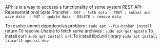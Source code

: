 API: Is is a way to accesss a functionality of some system
    REST API: Representational State Transfer
        ```
        - GET : feth data
        - POST : submit and save data 
        - PUT : update data
        - DELETE : remove data
        ```

To resolve unmet depedencies problem : 
```sudo apt --fix-broken install```  return
To resolve Unable to fetch some archives : 
```sudo apt-get update```
To install curl:
```sudo apt install url```
To install libcurl4 library
```sudo apt install libcurl4-openssl-dev```